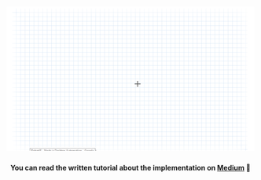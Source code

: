 <h1 align="center">
    <img src="https://github.com/flowforfrank/robotjs/blob/master/seed.gif?raw=true" alt="Drawing with RobotJS" />
</h1>
<h4 align="center">You can read the written tutorial about the implementation on <strong><a href="https://medium.com/@ferencalmasi">Medium</a></strong> 🎨</h4>
